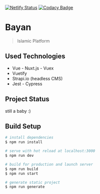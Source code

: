 [![Netlify Status](https://api.netlify.com/api/v1/badges/f01bf022-923b-4dd0-b761-01660539a364/deploy-status)](https://app.netlify.com/sites/iobayan/deploys) [![Codacy Badge](https://api.codacy.com/project/badge/Grade/4e23eccf7949405dbf6a7e235e770823)](https://www.codacy.com/manual/SherifGhoz/Bayan?utm_source=github.com&amp;utm_medium=referral&amp;utm_content=SherifGhoz/Bayan&amp;utm_campaign=Badge_Grade)

# Bayan

> Islamic Platform

## Used Technologies

-   Vue - Nuxt.js - Vuex
-   Vuetify
-   Strapi.io (headless CMS)
-   Jest - Cypress 

## Project Status

still a baby :) 

## Build Setup

```bash
# install dependencies
$ npm run install

# serve with hot reload at localhost:3000
$ npm run dev

# build for production and launch server
$ npm run build
$ npm run start

# generate static project
$ npm run generate
```

